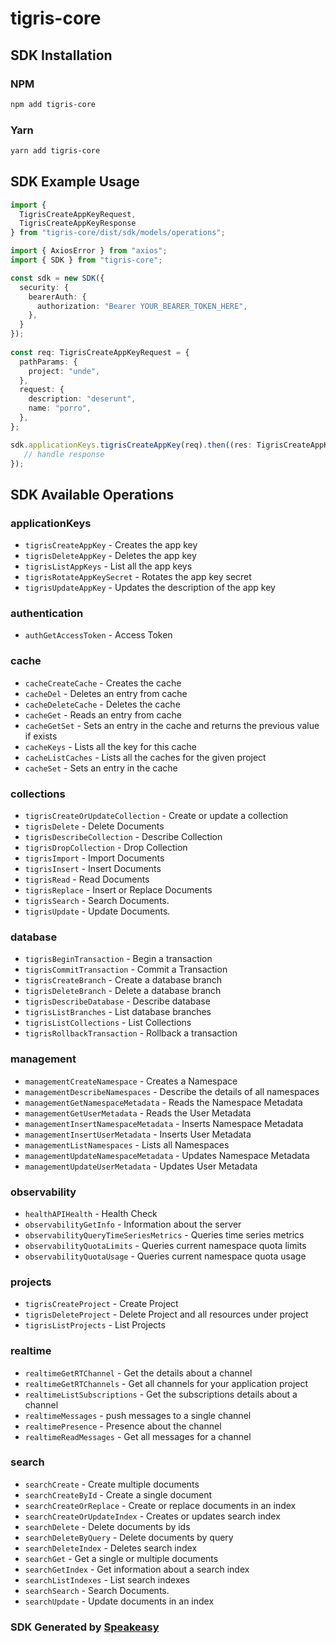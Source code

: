 # tigris-core

<!-- Start SDK Installation -->
## SDK Installation

### NPM

```bash
npm add tigris-core
```

### Yarn

```bash
yarn add tigris-core
```
<!-- End SDK Installation -->

## SDK Example Usage
<!-- Start SDK Example Usage -->
```typescript
import {
  TigrisCreateAppKeyRequest,
  TigrisCreateAppKeyResponse 
} from "tigris-core/dist/sdk/models/operations";

import { AxiosError } from "axios";
import { SDK } from "tigris-core";

const sdk = new SDK({
  security: {
    bearerAuth: {
      authorization: "Bearer YOUR_BEARER_TOKEN_HERE",
    },
  }
});
    
const req: TigrisCreateAppKeyRequest = {
  pathParams: {
    project: "unde",
  },
  request: {
    description: "deserunt",
    name: "porro",
  },
};

sdk.applicationKeys.tigrisCreateAppKey(req).then((res: TigrisCreateAppKeyResponse | AxiosError) => {
   // handle response
});
```
<!-- End SDK Example Usage -->

<!-- Start SDK Available Operations -->
## SDK Available Operations


### applicationKeys

* `tigrisCreateAppKey` - Creates the app key
* `tigrisDeleteAppKey` - Deletes the app key
* `tigrisListAppKeys` - List all the app keys
* `tigrisRotateAppKeySecret` - Rotates the app key secret
* `tigrisUpdateAppKey` - Updates the description of the app key

### authentication

* `authGetAccessToken` - Access Token

### cache

* `cacheCreateCache` - Creates the cache
* `cacheDel` - Deletes an entry from cache
* `cacheDeleteCache` - Deletes the cache
* `cacheGet` - Reads an entry from cache
* `cacheGetSet` - Sets an entry in the cache and returns the previous value if exists
* `cacheKeys` - Lists all the key for this cache
* `cacheListCaches` - Lists all the caches for the given project
* `cacheSet` - Sets an entry in the cache

### collections

* `tigrisCreateOrUpdateCollection` - Create or update a collection
* `tigrisDelete` - Delete Documents
* `tigrisDescribeCollection` - Describe Collection
* `tigrisDropCollection` - Drop Collection
* `tigrisImport` - Import Documents
* `tigrisInsert` - Insert Documents
* `tigrisRead` - Read Documents
* `tigrisReplace` - Insert or Replace Documents
* `tigrisSearch` - Search Documents.
* `tigrisUpdate` - Update Documents.

### database

* `tigrisBeginTransaction` - Begin a transaction
* `tigrisCommitTransaction` - Commit a Transaction
* `tigrisCreateBranch` - Create a database branch
* `tigrisDeleteBranch` - Delete a database branch
* `tigrisDescribeDatabase` - Describe database
* `tigrisListBranches` - List database branches
* `tigrisListCollections` - List Collections
* `tigrisRollbackTransaction` - Rollback a transaction

### management

* `managementCreateNamespace` - Creates a Namespace
* `managementDescribeNamespaces` - Describe the details of all namespaces
* `managementGetNamespaceMetadata` - Reads the Namespace Metadata
* `managementGetUserMetadata` - Reads the User Metadata
* `managementInsertNamespaceMetadata` - Inserts Namespace Metadata
* `managementInsertUserMetadata` - Inserts User Metadata
* `managementListNamespaces` - Lists all Namespaces
* `managementUpdateNamespaceMetadata` - Updates Namespace Metadata
* `managementUpdateUserMetadata` - Updates User Metadata

### observability

* `healthAPIHealth` - Health Check
* `observabilityGetInfo` - Information about the server
* `observabilityQueryTimeSeriesMetrics` - Queries time series metrics
* `observabilityQuotaLimits` - Queries current namespace quota limits
* `observabilityQuotaUsage` - Queries current namespace quota usage

### projects

* `tigrisCreateProject` - Create Project
* `tigrisDeleteProject` - Delete Project and all resources under project
* `tigrisListProjects` - List Projects

### realtime

* `realtimeGetRTChannel` - Get the details about a channel
* `realtimeGetRTChannels` - Get all channels for your application project
* `realtimeListSubscriptions` - Get the subscriptions details about a channel
* `realtimeMessages` - push messages to a single channel
* `realtimePresence` - Presence about the channel
* `realtimeReadMessages` - Get all messages for a channel

### search

* `searchCreate` - Create multiple documents
* `searchCreateById` - Create a single document
* `searchCreateOrReplace` - Create or replace documents in an index
* `searchCreateOrUpdateIndex` - Creates or updates search index
* `searchDelete` - Delete documents by ids
* `searchDeleteByQuery` - Delete documents by query
* `searchDeleteIndex` - Deletes search index
* `searchGet` - Get a single or multiple documents
* `searchGetIndex` - Get information about a search index
* `searchListIndexes` - List search indexes
* `searchSearch` - Search Documents.
* `searchUpdate` - Update documents in an index
<!-- End SDK Available Operations -->

### SDK Generated by [Speakeasy](https://docs.speakeasyapi.dev/docs/using-speakeasy/client-sdks)
